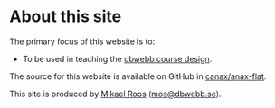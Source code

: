 About this site
==============================================

The primary focus of this website is to:

* To be used in teaching the [dbwebb course design](http://dbwebb.se/design).

The source for this website is available on GitHub in [canax/anax-flat](git@github.com:canax/anax-flat.git).

This site is produced by [Mikael Roos](https://mikaelroos.se) (mos@dbwebb.se).
